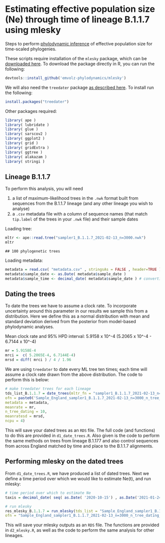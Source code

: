 # Estimating effective population size (Ne) through time of lineage B.1.1.7 using mlesky

Steps to perform [phylodynamic inference](https://www.biorxiv.org/content/10.1101/2021.01.18.427056v1) of effective population size for time-scaled phylogenies. 

These scripts require installation of the `mlesky` package, which can be [downloaded here](https://github.com/emvolz-phylodynamics/mlesky). To download the package directly in R, you can run the following:


```r
devtools::install_github('emvolz-phylodynamics/mlesky') 
```

We will also need the `treedater` package [as described here](https://academic.oup.com/ve/article/3/2/vex025/4100592). To install run the following:

```r
install.packages("treedater")
```



Other packages required:


```r
library( ape )
library( lubridate )
library( glue )
library( sarscov2 ) 
library( ggplot2 )
library( grid )
library( gridExtra )
library( ggtree )
library( alakazam )
library( stringi )
```





## Lineage B.1.1.7

To perform this analysis, you will need 
1) a list of maximum-likelihood trees in the `.nwk` format built from sequences from the B.1.1.7 lineage (and any other lineage you wish to analyse)
2) a `.csv` metadata file with a column of sequence names (that match `tip.label` of the trees in your `.nwk` file) and their sample dates


Loading tree:
```r
mltr <- ape::read.tree("sampler1_B.1.1.7_2021-02-13_n=3000.nwk")
mltr

```


```
## 100 phylogenetic trees
```

Loading metadata:
```r
metadata = read.csv( "metadata.csv" , stringsAs = FALSE , header=TRUE )
metadata$sample_date <- as.Date( metadata$sample_date )
metadata$sample_time <- decimal_date( metadata$sample_date ) # converting to decimal date for use in treedater
```

## Dating the trees


To date the trees we have to assume a clock rate. To incorporate uncertainty around this parameter in our results we sample this from a distribution. Here we define this as a normal distribution with mean and standard deviation derived from the posterior from model-based phylodynamic analyses.

Mean clock rate and 95% HPD interval: 5.9158 x 10^-4	(5.2065 x 10^-4 - 6.7144 x 10^-4)
```r
mr = 5.9158E-4
mrci = 	c( 5.2065E-4, 6.7144E-4)
mrsd = diff( mrci ) / 4 / 1.96

```

We are using `treedater` to date every ML tree ten times; each time will assume a clock rate drawn from the above distribution. The code to perform this is below:


```r
# make treedater trees for each lineage
tds_list_B.1.1.7 = date_trees(mltr_fn = "sampler1_B.1.1.7_2021-02-13_n=3000.nwk",
ofn = paste0('Sample_England_sampler1_B.1.1.7_2021-02-13_n=3000_n_tree_dating_10'), 
metadata = metadata, 
meanrate = mr,
n_tree_dating = 10,
meanratesd = mrsd, 
ncpu = 4)

```
This will save your dated trees as an `RDS` file. The full code (and functions) to do this are provided in `d1_date_trees.R`. Also given is the code to perform the same methods on trees from lineage B.1.177 and also control sequences from across England matched by time and place to the B.1.1.7 alignments.



## Performing mlesky on the dated trees


From `d1_date_trees.R`, we have produced a list of dated trees. Next we define a time period over which we would like to estimate Ne(t), and run mlesky:


```r
# time period over which to estimate Ne
taxis = decimal_date( seq( as.Date( '2020-10-15') , as.Date('2021-01-24'), by = 1) )

# run mlesky
res_mlesky_B.1.1.7 = run_mlesky(tds_list = "Sample_England_sampler1_B.1.1.7_2021-02-13_n=3000_n_tree_dating_10_dated_trees.rds",
ofn = "Sample_England_sampler1_B.1.1.7_2021-02-13_n=3000_n_tree_dating_10", taxis = taxis)
```
This will save your mlesky outputs as an `RDS` file. The functions are provided in `d2_mlesky.R`, as well as the code to perform the same analysis for other lineages.



